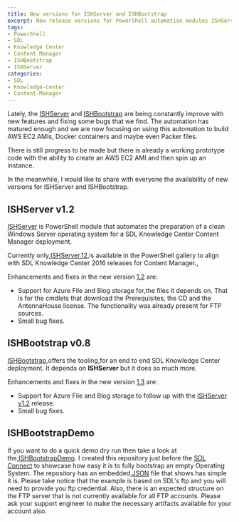 ```yaml
--- 
title: New versions for ISHServer and ISHBootstrap 
excerpt: New release versions for PowerShell automation modules ISHServer (v1.2) and ISHBootstrap (v0.8). 
tags: 
- PowerShell 
- SDL 
- Knowledge Center 
- Content Manager 
- ISHBootstrap 
- ISHServer 
categories: 
- SDL 
- Knowledge-Center 
- Content-Manager 
--- 
```

 
Lately, the [ISHServer](https://github.com/Sarafian/ISHServer) and [ISHBootstrap](https://github.com/Sarafian/ISHBootstrap) are being constantly improve with new features and fixing some bugs that we find. The automation has matured enough and we are now focusing on using this automation to build AWS EC2 AMIs, Docker containers and maybe even Packer files.  
 
There is still progress to be made but there is already a working prototype code with the ability to create an AWS EC2 AMI and then spin up an instance. 
 
In the meanwhile, I would like to share with everyone the availability of new versions for ISHServer and ISHBootstrap. 
 
## ISHServer v1.2 
 
[ISHServer](https://github.com/Sarafian/ISHServer) is PowerShell module that automates the preparation of a clean Windows Server operating system for a SDL Knowledge Center Content Manager deployment. 
 
Currently only,[ISHServer.12](https://www.powershellgallery.com/packages/ISHServer.12/),is available in the PowerShell gallery to align with SDL Knowledge Center 2016 releases for Content Manager., 
 
Enhancements and fixes in the new version [1.2](https://github.com/Sarafian/ISHServer/releases/tag/v1.2) are: 
 
- Support for Azure File and Blog storage for,the files it depends on. That is for the cmdlets that download the Prerequisites, the CD and the AntennaHouse license. The functionality was already present for FTP sources. 
- Small bug fixes. 
 
## ISHBootstrap v0.8 
 
[ISHBootstrap](https://github.com/Sarafian/ISHBootstrap),offers the tooling,for an end to end SDL Knowledge Center deployment. It depends on **ISHServer** but it does so much more. 
 
Enhancements and fixes in the new version [1.3](https://github.com/Sarafian/ISHBootstrap/releases/tag/v0.8) are: 
 
- Support for Azure File and Blog storage to follow up with the [ISHServer v1.2](https://github.com/Sarafian/ISHServer/releases/tag/v1.2) release. 
- Small bug fixes. 
 
## ISHBootstrapDemo 
 
If you want to do a quick demo dry run then take a look at the,[ISHBootstrapDemo](https://github.com/Sarafian/ISHBootstrapDemo). I created this repository just before the [SDL Connect](http://www.sdl.com/event/sdl-connect/palo-alto/) to showcase how easy it is to fully bootstrap an empty Operating System. The repository has an embedded,[JSON](https://github.com/Sarafian/ISHBootstrapDemo/blob/master/ISHBootstrap.json) file that shows has simple it is. Please take notice that the example is based on SDL's ftp and you will need to provide you ftp credential. Also, there is an expected structure on the FTP server that is not currently available for all FTP accounts. Please ask your support engineer to make the necessary artifacts available for your account also. 
